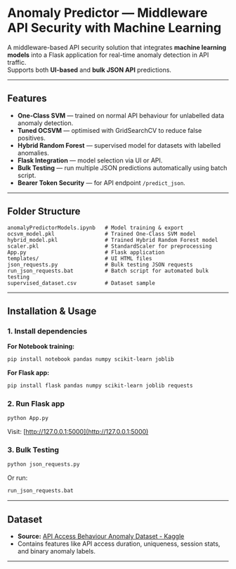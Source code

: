 # Anomaly Predictor — Middleware API Security with Machine Learning

A middleware-based API security solution that integrates **machine learning models** into a Flask application for real-time anomaly detection in API traffic.  
Supports both **UI-based** and **bulk JSON API** predictions.

---

## Features
- **One-Class SVM** — trained on normal API behaviour for unlabelled data anomaly detection.
- **Tuned OCSVM** — optimised with GridSearchCV to reduce false positives.
- **Hybrid Random Forest** — supervised model for datasets with labelled anomalies.
- **Flask Integration** — model selection via UI or API.
- **Bulk Testing** — run multiple JSON predictions automatically using batch script.
- **Bearer Token Security** — for API endpoint `/predict_json`.

---

## Folder Structure
```
anomalyPredictorModels.ipynb   # Model training & export
ocsvm_model.pkl                # Trained One-Class SVM model
hybrid_model.pkl               # Trained Hybrid Random Forest model
scaler.pkl                     # StandardScaler for preprocessing
App.py                         # Flask application
templates/                     # UI HTML files
json_requests.py               # Bulk testing JSON requests
run_json_requests.bat          # Batch script for automated bulk testing
supervised_dataset.csv         # Dataset sample
```

---

## Installation & Usage

### 1. Install dependencies  
**For Notebook training:**
```bash
pip install notebook pandas numpy scikit-learn joblib
```

**For Flask app:**
```bash
pip install flask pandas numpy scikit-learn joblib requests
```

### 2. Run Flask app
```bash
python App.py
```
Visit: [http://127.0.0.1:5000](http://127.0.0.1:5000)

### 3. Bulk Testing
```bash
python json_requests.py
```
Or run:
```bash
run_json_requests.bat
```

---

## Dataset
- **Source:** [API Access Behaviour Anomaly Dataset - Kaggle](https://www.kaggle.com/datasets/tangodelta/api-access-behaviour-anomaly-dataset)  
- Contains features like API access duration, uniqueness, session stats, and binary anomaly labels.

---
